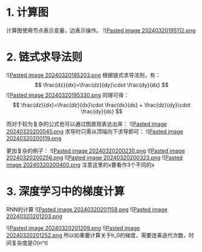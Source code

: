 # 1. 计算图
计算图使用节点表示变量，边表示操作。
![[Pasted image 20240320195112.png](../attach/Pasted%20image%2020240320195112.png)

# 2. 链式求导法则
![[Pasted image 20240320195203.png](../attach/Pasted%20image%2020240320195203.png)
根据链式求导法则，有：
$$
\frac{dz}{dx}=\frac{dz}{dy}\cdot \frac{dy}{dx}
$$
![[Pasted image 20240320195330.png](../attach/Pasted%20image%2020240320195330.png)
同理可得：
$$
\frac{dz}{dx}=\frac{dz}{dx}\cdot \frac{dx}{ds} + \frac{dz}{dy}\cdot \frac{dy}{ds}
$$

而对于较为复杂的公式也可以通过图直观表达出来：
![[Pasted image 20240320200045.png](../attach/Pasted%20image%2020240320200045.png)
求导时只需从顶端向下求导即可：
![[Pasted image 20240320200119.png](../attach/Pasted%20image%2020240320200119.png)

更加复杂的例子：
![[Pasted image 20240320200230.png](../attach/Pasted%20image%2020240320200230.png)
![[Pasted image 20240320200256.png](../attach/Pasted%20image%2020240320200256.png)
![[Pasted image 20240320200323.png](../attach/Pasted%20image%2020240320200323.png)
![[Pasted image 20240320200400.png](../attach/Pasted%20image%2020240320200400.png)
注意这里的x要看作3个不同的x

# 3. 深度学习中的梯度计算
RNN的计算
![[Pasted image 20240320201158.png](../attach/Pasted%20image%2020240320201158.png)
![[Pasted image 20240320201203.png](../attach/Pasted%20image%2020240320201203.png)

![[Pasted image 20240320201209.png](../attach/Pasted%20image%2020240320201209.png)
![[Pasted image 20240320201252.png](../attach/Pasted%20image%2020240320201252.png)
所以如果要计算关于h_0的梯度，需要连乘迭代次数，时间复杂度是O(n^t)